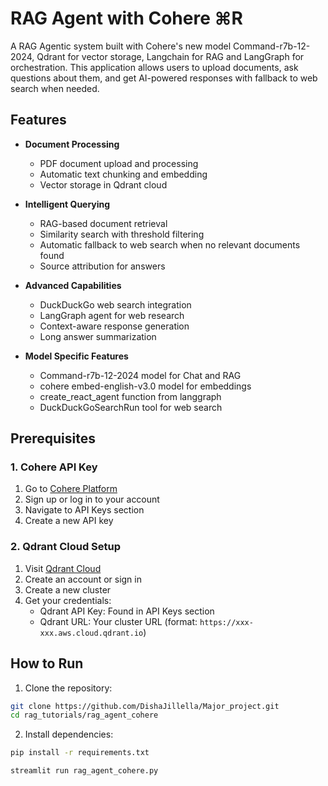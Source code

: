 # RAG Agent with Cohere ⌘R 

A RAG Agentic system built with Cohere's new model Command-r7b-12-2024, Qdrant for vector storage, Langchain for RAG and LangGraph for orchestration. This application allows users to upload documents, ask questions about them, and get AI-powered responses with fallback to web search when needed.

## Features

- **Document Processing**
  - PDF document upload and processing
  - Automatic text chunking and embedding
  - Vector storage in Qdrant cloud

- **Intelligent Querying**
  - RAG-based document retrieval
  - Similarity search with threshold filtering
  - Automatic fallback to web search when no relevant documents found
  - Source attribution for answers

- **Advanced Capabilities**
  - DuckDuckGo web search integration
  - LangGraph agent for web research
  - Context-aware response generation
  - Long answer summarization

- **Model Specific Features**
  - Command-r7b-12-2024 model for Chat and RAG
  - cohere embed-english-v3.0 model for embeddings
  - create_react_agent function from langgraph 
  - DuckDuckGoSearchRun tool for web search

## Prerequisites

### 1. Cohere API Key
1. Go to [Cohere Platform](https://dashboard.cohere.ai/api-keys)
2. Sign up or log in to your account
3. Navigate to API Keys section
4. Create a new API key

### 2. Qdrant Cloud Setup
1. Visit [Qdrant Cloud](https://cloud.qdrant.io/)
2. Create an account or sign in
3. Create a new cluster
4. Get your credentials:
   - Qdrant API Key: Found in API Keys section
   - Qdrant URL: Your cluster URL (format: `https://xxx-xxx.aws.cloud.qdrant.io`)


## How to Run

1. Clone the repository:
```bash
git clone https://github.com/DishaJillella/Major_project.git
cd rag_tutorials/rag_agent_cohere
```

2. Install dependencies:
```bash
pip install -r requirements.txt
```

```bash
streamlit run rag_agent_cohere.py
```


